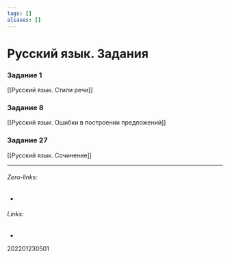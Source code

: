 ```yaml
---
tags: []
aliases: []
---
```

# Русский язык. Задания
### Задание 1
[[Русский язык. Стили речи]]
### Задание 8
[[Русский язык. Ошибки в построении предложений]]
### Задание 27
[[Русский язык. Сочинение]]
___
###### Zero-links:
-
###### Links:
-

202201230501